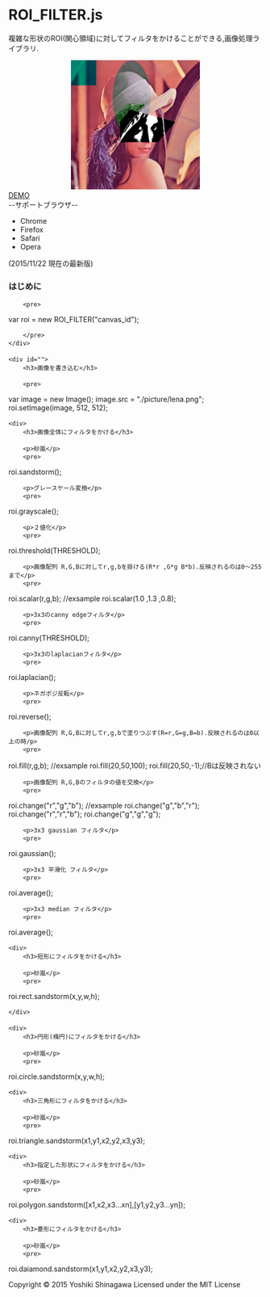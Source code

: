 
<h1> ROI_FILTER.js</h1>

複雑な形状のROI(関心領域)に対してフィルタをかけることができる,画像処理ライブラリ.

<div align="center">
	<img src="https://github.com/s-yoshiki/ROI_FILTER.js/blob/master/picture/sample.png" style="width:256px;height:256px;">
</div>

<div>
	<a href="http://jsrun.it/s.yoshiki1123/0EQI">DEMO</a>
</div>
<div>
	--サポートブラウザ--
	<ul>
		<li>Chrome</li>
		<li>Firefox</li>
		<li>Safari</li>
		<li>Opera</li>
	</ul>
	(2015/11/22 現在の最新版)
</div>

<div id="main">
	<div id="">
		<h3>はじめに</h3>
		
		<pre>
var roi = new ROI_FILTER("canvas_id");

		</pre>
	</div>

	<div id="">
		<h3>画像を書き込む</h3>
		
		<pre>
var image = new Image();
image.src = "./picture/lena.png";
roi.setImage(image, 512, 512);
		</pre>
	</div>

	<div>
		<h3>画像全体にフィルタをかける</h3>

		<p>砂嵐</p>
		<pre>
roi.sandstorm();
		</pre>

		<p>グレースケール変換</p>
		<pre>
roi.grayscale();
		</pre>

		<p>２値化</p>
		<pre>
roi.threshold(THRESHOLD);
		</pre>

		<p>画像配列 R,G,Bに対してr,g,bを掛ける(R*r ,G*g B*b).反映されるのは0〜255まで</p>
		<pre>
roi.scalar(r,g,b);
//exsample
roi.scalar(1.0 ,1.3 ,0.8);
		</pre>

		<p>3x3のcanny edgeフィルタ</p>
		<pre>
roi.canny(THRESHOLD);
		</pre>

		<p>3x3のlaplacianフィルタ</p>
		<pre>
roi.laplacian();
		</pre>

		<p>ネガポジ反転</p>
		<pre>
roi.reverse();
		</pre>

		<p>画像配列 R,G,Bに対してr,g,bで塗りつぶす(R=r,G=g,B=b).反映されるのは0以上の時/p>
		<pre>
roi.fill(r,g,b);
//exsample
roi.fill(20,50,100);
roi.fill(20,50,-1);//Bは反映されない
		</pre>

		<p>画像配列 R,G,Bのフィルタの値を交換</p>
		<pre>
roi.change("r","g","b");
//exsample
roi.change("g","b","r");
roi.change("r","r","b");
roi.change("g","g","g");
		</pre>

		<p>3x3 gaussian フィルタ</p>
		<pre>
roi.gaussian();
		</pre>

		<p>3x3 平滑化 フィルタ</p>
		<pre>
roi.average();
		</pre>

		<p>3x3 median フィルタ</p>
		<pre>
roi.average();
		</pre>
	</div>

	<div>
		<h3>短形にフィルタをかける</h3>

		<p>砂嵐</p>
		<pre>
roi.rect.sandstorm(x,y,w,h);
		</pre>

	</div>

	<div>
		<h3>円形(楕円)にフィルタをかける</h3>

		<p>砂嵐</p>
		<pre>
roi.circle.sandstorm(x,y,w,h);
		</pre>
	</div>

	<div>
		<h3>三角形にフィルタをかける</h3>

		<p>砂嵐</p>
		<pre>
roi.triangle.sandstorm(x1,y1,x2,y2,x3,y3);
		</pre>
	</div>

	<div>
		<h3>指定した形状にフィルタをかける</h3>

		<p>砂嵐</p>
		<pre>
roi.polygon.sandstorm([x1,x2,x3...xn],[y1,y2,y3...yn]);
		</pre>
	</div>

	<div>
		<h3>菱形にフィルタをかける</h3>

		<p>砂嵐</p>
		<pre>
roi.daiamond.sandstorm(x1,y1,x2,y2,x3,y3);
		</pre>
	</div>

</div>


<div id="footer">
	Copyright © 2015 Yoshiki Shinagawa Licensed under the MIT License
</div>
